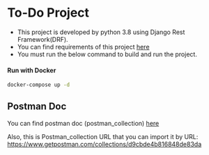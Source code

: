 # To-Do Project
- This project is developed by python 3.8 using Django Rest Framework(DRF).
- You can find requirements of this project [here](https://github.com/mostafa-msn/todo/blob/main/requirements.txt)
- You must run the below command to build and run the project.

#### Run with Docker
```bash
docker-compose up -d
```

## Postman Doc

You can find postman doc (postman_collection) [here](https://github.com/mostafa-msn/todo/tree/main/Documents)

Also, this is Postman_collection URL that you can import it by URL: 
https://www.getpostman.com/collections/d9cbde4b816848de83da